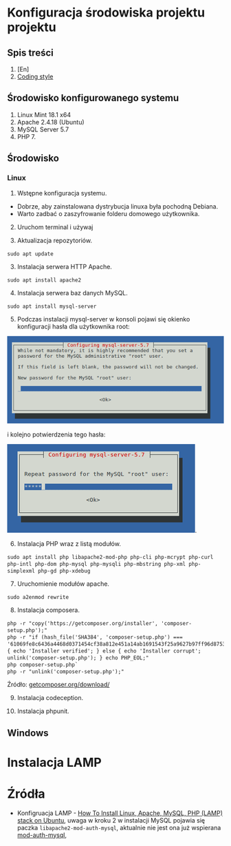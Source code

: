 # Konfiguracja środowiska projektu projektu

## Spis treści

1. [En]
2. [Coding style](Style/)

## Środowisko konfigurowanego systemu

1. Linux Mint 18.1 x64
2. Apache 2.4.18 (Ubuntu)
3. MySQL Server 5.7
4. PHP 7.

## Środowisko

### Linux

1. Wstępne konfiguracja systemu.
  * Dobrze, aby zainstalowana dystrybucja linuxa była pochodną Debiana.
  * Warto zadbać o zaszyfrowanie folderu domowego użytkownika.


2. Uruchom terminal i używaj

2. Aktualizacja repozytoriów.

  ```
  sudo apt update
  ```

3. Instalacja serwera HTTP Apache.

  ```
  sudo apt install apache2
  ```

4. Instalacja serwera baz danych MySQL.

  ```
  sudo apt install mysql-server
  ```

5. Podczas instalacji mysql-server w konsoli pojawi się okienko konfiguracji hasła dla użytkownika root:

  ![alt text](window_mysql_password.png)

  i kolejno potwierdzenia tego hasła:

  ![alt text](window_mysql_password_repeat.png).

6. Instalacja PHP wraz z listą modułów.

  ```
  sudo apt install php libapache2-mod-php php-cli php-mcrypt php-curl php-intl php-dom php-mysql php-mysqli php-mbstring php-xml php-simplexml php-gd php-xdebug
  ```

7. Uruchomienie modułów apache.

  ```
  sudo a2enmod rewrite
  ```

8. Instalacja composera.

  ```
  php -r "copy('https://getcomposer.org/installer', 'composer-setup.php');"
  php -r "if (hash_file('SHA384', 'composer-setup.php') === '61069fe8c6436a4468d0371454cf38a812e451a14ab1691543f25a9627b97ff96d8753d92a00654c21e2212a5ae1ff36') { echo 'Installer verified'; } else { echo 'Installer corrupt'; unlink('composer-setup.php'); } echo PHP_EOL;"
  php composer-setup.php`
  php -r "unlink('composer-setup.php');"
  ```
  Źródło: [getcomposer.org/download/](https://getcomposer.org/download/)

9. Instalacja codeception.

10. Instalacja phpunit.

## Windows

# Instalacja LAMP

# Źródła

* Konfigruacja LAMP - [How To Install Linux, Apache, MySQL, PHP (LAMP) stack on Ubuntu](https://www.digitalocean.com/community/tutorials/how-to-install-linux-apache-mysql-php-lamp-stack-on-ubuntu), uwaga w kroku 2 w instalacji MySQL pojawia się paczka `libapache2-mod-auth-mysql`, aktualnie nie jest ona już wspierana [mod-auth-mysql](https://launchpad.net/ubuntu/+source/mod-auth-mysql/+publishinghistory),
